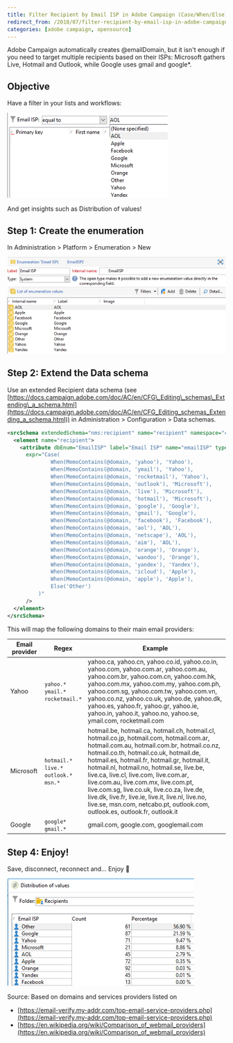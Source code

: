 ```yaml
---
title: Filter Recipient by Email ISP in Adobe Campaign (Case/When/Else)
redirect_from: /2018/07/filter-recipient-by-email-isp-in-adobe-campaign/
categories: [adobe campaign, opensource]
---
```


Adobe Campaign automatically creates @emailDomain, but it isn't enough if you need to target multiple recipients based on their ISPs: Microsoft gathers Live, Hotmail and Outlook, while Google uses gmail and google*.

<!--more-->

## Objective

Have a filter in your lists and workflows:

![](/assets/images/2018/07/Filter-on-email-ISP.jpg)

And get insights such as Distribution of values!

## Step 1: Create the enumeration

In Administration > Platform > Enumeration > New

![](/assets/images/2018/07/Enumeration-EmailISP.jpg)

## Step 2: Extend the Data schema

Use an extended Recipient data schema (see [https://docs.campaign.adobe.com/doc/AC/en/CFG\_Editing\_schemas\_Extending\_a_schema.html](https://docs.campaign.adobe.com/doc/AC/en/CFG_Editing_schemas_Extending_a_schema.html)) in Administration > Configuration > Data schemas.

```xml
<srcSchema extendedSchema="nms:recipient" name="recipient" namespace="cus">
  <element name="recipient">
    <attribute dbEnum="EmailISP" label="Email ISP" name="emailISP" type="string"
      expr="Case(
              When(MemoContains(@domain, 'yahoo'), 'Yahoo'),
              When(MemoContains(@domain, 'ymail'), 'Yahoo'),
              When(MemoContains(@domain, 'rocketmail'), 'Yahoo'),
              When(MemoContains(@domain, 'outlook'), 'Microsoft'),
              When(MemoContains(@domain, 'live'), 'Microsoft'),
              When(MemoContains(@domain, 'hotmail'), 'Microsoft'),
              When(MemoContains(@domain, 'google'), 'Google'),
              When(MemoContains(@domain, 'gmail'), 'Google'),
              When(MemoContains(@domain, 'facebook'), 'Facebook'),
              When(MemoContains(@domain, 'aol'), 'AOL'),
              When(MemoContains(@domain, 'netscape'), 'AOL'),
              When(MemoContains(@domain, 'aim'), 'AOL'),
              When(MemoContains(@domain, 'orange'), 'Orange'),
              When(MemoContains(@domain, 'wandoo'), 'Orange'),
              When(MemoContains(@domain, 'yandex'), 'Yandex'),
              When(MemoContains(@domain, 'icloud'), 'Apple'),
              When(MemoContains(@domain, 'apple'), 'Apple'),
              Else('Other')
          )"
      />
  </element>
</srcSchema>
```

This will map the following domains to their main email providers:



Email provider | Regex | Example
--- | --- | ---
Yahoo | `yahoo.*`<br>`ymail.*`<br>`rocketmail.*` | yahoo.ca, yahoo.cn, yahoo.co.id, yahoo.co.in, yahoo.com, yahoo.com.ar, yahoo.com.au, yahoo.com.br, yahoo.com.cn, yahoo.com.hk, yahoo.com.mx, yahoo.com.my, yahoo.com.ph, yahoo.com.sg, yahoo.com.tw, yahoo.com.vn, yahoo.co.nz, yahoo.co.uk, yahoo.de, yahoo.dk, yahoo.es, yahoo.fr, yahoo.gr, yahoo.ie, yahoo.in, yahoo.it, yahoo.no, yahoo.se, ymail.com, rocketmail.com
Microsoft | `hotmail.*`<br>`live.*`<br>`outlook.*`<br>`msn.*` | hotmail.be, hotmail.ca, hotmail.ch, hotmail.cl, hotmail.co.jp, hotmail.com, hotmail.com.ar, hotmail.com.au, hotmail.com.br, hotmail.co.nz, hotmail.co.th, hotmail.co.uk, hotmail.de, hotmail.es, hotmail.fr, hotmail.gr, hotmail.it, hotmail.nl, hotmail.no, hotmail.se, live.be, live.ca, live.cl, live.com, live.com.ar, live.com.au, live.com.mx, live.com.pt, live.com.sg, live.co.uk, live.co.za, live.de, live.dk, live.fr, live.ie, live.it, live.nl, live.no, live.se, msn.com, netcabo.pt, outlook.com, outlook.es, outlook.fr, outlook.it
Google | `google*`<br>`gmail.*` | gmail.com, google.com, googlemail.com
                    
## Step 4: Enjoy!                  
Save, disconnect, reconnect and&#8230; Enjoy 🍾

![](/assets/images/2018/07/Get-distribution-of-values-for-email-ISP.jpg)


Source: Based on domains and services providers listed on
- [https://email-verify.my-addr.com/top-email-service-providers.php](https://email-verify.my-addr.com/top-email-service-providers.php)
- [https://en.wikipedia.org/wiki/Comparison_of_webmail_providers](https://en.wikipedia.org/wiki/Comparison_of_webmail_providers)
